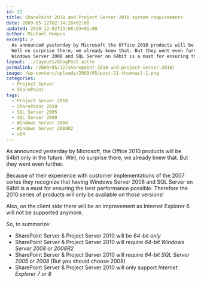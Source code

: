 ```yaml
---
id: 21
title: SharePoint 2010 and Project Server 2010 system requirements
date: 2009-05-12T02:14:28+02:00
updated: 2020-12-02T23:08:03+01:00
author: Michaël Hompus
excerpt: >
  As announced yesterday by Microsoft the Office 2010 products will be 64bit only.
  Well no surprise there, we already knew that. But they went even further:
  Windows Server 2008 and SQL Server on 64bit is a must for ensuring the best performance possible.
layout: ../layouts/BlogPost.astro
permalink: /2009/05/12/sharepoint-2010-and-project-server-2010/
image: /wp-content/uploads/2009/05/post-21-thumnail-1.png
categories:
  - Project Server
  - SharePoint
tags:
  - Project Server 2010
  - SharePoint 2010
  - SQL Server 2005
  - SQL Server 2008
  - Windows Server 2008
  - Windows Server 2008R2
  - x64
---
```


As announced yesterday by Microsoft, the Office 2010 products will be 64bit only in the future.
Well, no surprise there, we already knew that.
But they went even further.

<!--more-->

Because of their experience with customer implementations of the 2007 series they recognize that
having Windows Server 2008 and SQL Server on 64bit is a must for ensuring the best performance possible.
Therefore the 2010 series of products will only be available on those versions!

Also, on the client side there will be an improvement as Internet Explorer 6 will not be supported anymore.

So, to summarize:

- SharePoint Server & Project Server 2010 will be _64-bit only_
- SharePoint Server & Project Server 2010 will require _64-bit Windows Server 2008 or 2008R2_
- SharePoint Server & Project Server 2010 will require _64-bit SQL Server 2005 or 2008_ (But you should choose 2008)
- SharePoint Server & Project Server 2010 will only support _Internet Explorer 7 or 8_
